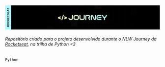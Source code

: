 ![Imagem](journey_rocketseat.png)
###### Repositório criado para o projeto desenvolvido durante o NLW Journey da [Rocketseat](https://www.rocketseat.com.br/nlw), na trilha de Python <3

`Python`
